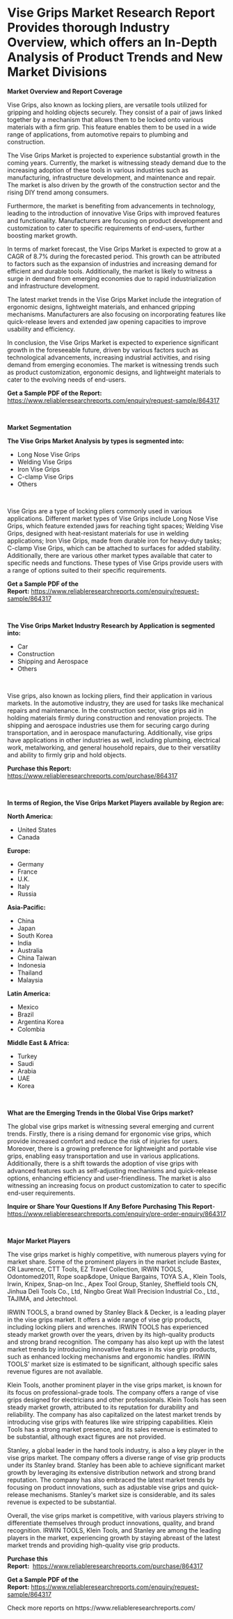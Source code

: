 <p><h1>Vise Grips Market Research Report Provides thorough Industry Overview, which offers an In-Depth Analysis of Product Trends and New Market Divisions</h1></p><p><strong>Market Overview and Report Coverage</strong></p>
<p><p>Vise Grips, also known as locking pliers, are versatile tools utilized for gripping and holding objects securely. They consist of a pair of jaws linked together by a mechanism that allows them to be locked onto various materials with a firm grip. This feature enables them to be used in a wide range of applications, from automotive repairs to plumbing and construction.</p><p>The Vise Grips Market is projected to experience substantial growth in the coming years. Currently, the market is witnessing steady demand due to the increasing adoption of these tools in various industries such as manufacturing, infrastructure development, and maintenance and repair. The market is also driven by the growth of the construction sector and the rising DIY trend among consumers.</p><p>Furthermore, the market is benefiting from advancements in technology, leading to the introduction of innovative Vise Grips with improved features and functionality. Manufacturers are focusing on product development and customization to cater to specific requirements of end-users, further boosting market growth.</p><p>In terms of market forecast, the Vise Grips Market is expected to grow at a CAGR of 8.7% during the forecasted period. This growth can be attributed to factors such as the expansion of industries and increasing demand for efficient and durable tools. Additionally, the market is likely to witness a surge in demand from emerging economies due to rapid industrialization and infrastructure development.</p><p>The latest market trends in the Vise Grips Market include the integration of ergonomic designs, lightweight materials, and enhanced gripping mechanisms. Manufacturers are also focusing on incorporating features like quick-release levers and extended jaw opening capacities to improve usability and efficiency.</p><p>In conclusion, the Vise Grips Market is expected to experience significant growth in the foreseeable future, driven by various factors such as technological advancements, increasing industrial activities, and rising demand from emerging economies. The market is witnessing trends such as product customization, ergonomic designs, and lightweight materials to cater to the evolving needs of end-users.</p></p>
<p><strong>Get a Sample PDF of the Report:</strong> <a href="https://www.reliableresearchreports.com/enquiry/request-sample/864317">https://www.reliableresearchreports.com/enquiry/request-sample/864317</a></p>
<p>&nbsp;</p>
<p><strong>Market Segmentation</strong></p>
<p><strong>The Vise Grips Market Analysis by types is segmented into:</strong></p>
<p><ul><li>Long Nose Vise Grips</li><li>Welding Vise Grips</li><li>Iron Vise Grips</li><li>C-clamp Vise Grips</li><li>Others</li></ul></p>
<p>&nbsp;</p>
<p><p>Vise Grips are a type of locking pliers commonly used in various applications. Different market types of Vise Grips include Long Nose Vise Grips, which feature extended jaws for reaching tight spaces; Welding Vise Grips, designed with heat-resistant materials for use in welding applications; Iron Vise Grips, made from durable iron for heavy-duty tasks; C-clamp Vise Grips, which can be attached to surfaces for added stability. Additionally, there are various other market types available that cater to specific needs and functions. These types of Vise Grips provide users with a range of options suited to their specific requirements.</p></p>
<p><strong>Get a Sample PDF of the Report:</strong>&nbsp;<a href="https://www.reliableresearchreports.com/enquiry/request-sample/864317">https://www.reliableresearchreports.com/enquiry/request-sample/864317</a></p>
<p>&nbsp;</p>
<p><strong>The Vise Grips Market Industry Research by Application is segmented into:</strong></p>
<p><ul><li>Car</li><li>Construction</li><li>Shipping and Aerospace</li><li>Others</li></ul></p>
<p>&nbsp;</p>
<p><p>Vise grips, also known as locking pliers, find their application in various markets. In the automotive industry, they are used for tasks like mechanical repairs and maintenance. In the construction sector, vise grips aid in holding materials firmly during construction and renovation projects. The shipping and aerospace industries use them for securing cargo during transportation, and in aerospace manufacturing. Additionally, vise grips have applications in other industries as well, including plumbing, electrical work, metalworking, and general household repairs, due to their versatility and ability to firmly grip and hold objects.</p></p>
<p><strong>Purchase this Report:</strong>&nbsp; <a href="https://www.reliableresearchreports.com/purchase/864317">https://www.reliableresearchreports.com/purchase/864317</a></p>
<p>&nbsp;</p>
<p><strong>In terms of Region, the Vise Grips Market Players available by Region are:</strong></p>
<p>
    <p> <strong> North America: </strong>
        <ul>
            <li>United States</li>
            <li>Canada</li>
        </ul>
        </p> 
    <p> <strong> Europe: </strong>
        <ul>
            <li>Germany</li>
            <li>France</li>
            <li>U.K.</li>
            <li>Italy</li>
            <li>Russia</li>
        </ul>
        </p> 
    <p> <strong> Asia-Pacific: </strong>
        <ul>
            <li>China</li>
            <li>Japan</li>
            <li>South Korea</li>
            <li>India</li>
            <li>Australia</li>
            <li>China Taiwan</li>
            <li>Indonesia</li>
            <li>Thailand</li>
            <li>Malaysia</li>
        </ul>
        </p> 
    <p> <strong> Latin America: </strong>
        <ul>
            <li>Mexico</li>
            <li>Brazil</li>
            <li>Argentina Korea</li>
            <li>Colombia</li>
        </ul>
        </p> 
    <p> <strong> Middle East & Africa: </strong>
        <ul>
            <li>Turkey</li>
            <li>Saudi</li>
            <li>Arabia</li>
            <li>UAE</li>
            <li>Korea</li>
        </ul>
    </p>
    </p>
<p>&nbsp;</p>
<p><strong>What are the Emerging Trends in the Global Vise Grips market?</strong></p>
<p><p>The global vise grips market is witnessing several emerging and current trends. Firstly, there is a rising demand for ergonomic vise grips, which provide increased comfort and reduce the risk of injuries for users. Moreover, there is a growing preference for lightweight and portable vise grips, enabling easy transportation and use in various applications. Additionally, there is a shift towards the adoption of vise grips with advanced features such as self-adjusting mechanisms and quick-release options, enhancing efficiency and user-friendliness. The market is also witnessing an increasing focus on product customization to cater to specific end-user requirements.</p></p>
<p><strong>Inquire or Share Your Questions If Any Before Purchasing This Report</strong>- <a href="https://www.reliableresearchreports.com/enquiry/pre-order-enquiry/864317">https://www.reliableresearchreports.com/enquiry/pre-order-enquiry/864317</a></p>
<p>&nbsp;</p>
<p><strong>Major Market Players</strong></p>
<p><p>The vise grips market is highly competitive, with numerous players vying for market share. Some of the prominent players in the market include Bastex, CR Laurence, CTT Tools, EZ Travel Collection, IRWIN TOOLS, Odontomed2011, Rope soap&dope, Unique Bargains, TOYA S.A., Klein Tools, Irwin, Knipex, Snap-on Inc., Apex Tool Group, Stanley, Sheffield tools CN, Jinhua Deli Tools Co., Ltd, Ningbo Great Wall Precision Industrial Co., Ltd., TAJIMA, and Jetechtool.</p><p>IRWIN TOOLS, a brand owned by Stanley Black & Decker, is a leading player in the vise grips market. It offers a wide range of vise grip products, including locking pliers and wrenches. IRWIN TOOLS has experienced steady market growth over the years, driven by its high-quality products and strong brand recognition. The company has also kept up with the latest market trends by introducing innovative features in its vise grip products, such as enhanced locking mechanisms and ergonomic handles. IRWIN TOOLS' market size is estimated to be significant, although specific sales revenue figures are not available.</p><p>Klein Tools, another prominent player in the vise grips market, is known for its focus on professional-grade tools. The company offers a range of vise grips designed for electricians and other professionals. Klein Tools has seen steady market growth, attributed to its reputation for durability and reliability. The company has also capitalized on the latest market trends by introducing vise grips with features like wire stripping capabilities. Klein Tools has a strong market presence, and its sales revenue is estimated to be substantial, although exact figures are not provided.</p><p>Stanley, a global leader in the hand tools industry, is also a key player in the vise grips market. The company offers a diverse range of vise grip products under its Stanley brand. Stanley has been able to achieve significant market growth by leveraging its extensive distribution network and strong brand reputation. The company has also embraced the latest market trends by focusing on product innovations, such as adjustable vise grips and quick-release mechanisms. Stanley's market size is considerable, and its sales revenue is expected to be substantial.</p><p>Overall, the vise grips market is competitive, with various players striving to differentiate themselves through product innovations, quality, and brand recognition. IRWIN TOOLS, Klein Tools, and Stanley are among the leading players in the market, experiencing growth by staying abreast of the latest market trends and providing high-quality vise grip products.</p></p>
<p><strong>Purchase this Report:</strong>&nbsp;&nbsp;<a href="https://www.reliableresearchreports.com/purchase/864317">https://www.reliableresearchreports.com/purchase/864317</a></p>
<p></p>
<p><strong>Get a Sample PDF of the Report:</strong>&nbsp;<a href="https://www.reliableresearchreports.com/enquiry/request-sample/864317">https://www.reliableresearchreports.com/enquiry/request-sample/864317</a></p>
<p>Check more reports on https://www.reliableresearchreports.com/</p>